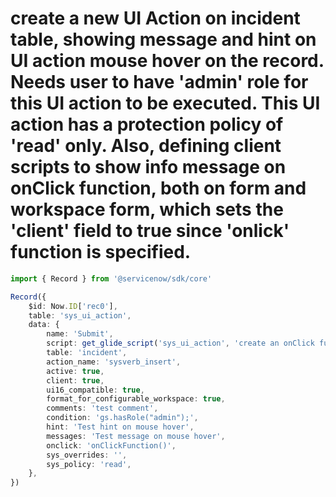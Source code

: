 # create a new UI Action on incident table, showing message and hint on UI action mouse hover on the record. Needs user to have 'admin' role for this UI action to be executed. This UI action has a protection policy of 'read' only. Also, defining client scripts to show info message on onClick function, both on form and workspace form, which sets the 'client' field to true since 'onlick' function is specified.
```typescript
import { Record } from '@servicenow/sdk/core'

Record({
    $id: Now.ID['rec0'],
    table: 'sys_ui_action',
    data: {
        name: 'Submit',
        script: get_glide_script('sys_ui_action', 'create an onClick function named "onClickFunction", to display info message "Dummy function call for onlick action from workspace"', ''),
        table: 'incident',
        action_name: 'sysverb_insert',
        active: true,
        client: true,
        ui16_compatible: true,
        format_for_configurable_workspace: true,
        comments: 'test comment',
        condition: 'gs.hasRole("admin");',
        hint: 'Test hint on mouse hover',
        messages: 'Test message on mouse hover',
        onclick: 'onClickFunction()',
        sys_overrides: '',
        sys_policy: 'read',
    },
})
```